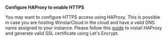 **Configure HAProxy to enable HTTPS**

You may want to configure HTTPS access using HAProxy. 
This is possible in case you are hosting WinstarCloud in the cloud and have a valid DNS name assigned to your instance.
Please follow this [guide](/docs/user-guide/install/pe/add-haproxy-rhel) to install HAProxy and generate valid SSL certificate using Let's Encrypt.
